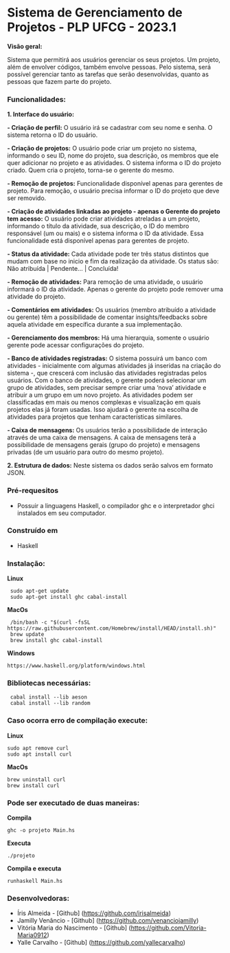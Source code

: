 # Sistema de Gerenciamento de Projetos - PLP UFCG - 2023.1


**Visão geral:**

Sistema que permitirá aos usuários gerenciar os seus projetos. Um projeto, além de envolver códigos, também envolve pessoas. Pelo sistema, será possível gerenciar tanto as tarefas que serão desenvolvidas, quanto as pessoas que fazem parte do projeto.



### Funcionalidades:

**1. Interface do usuário:**
   
  **- Criação de perfil:**
  O usuário irá se cadastrar com seu nome e senha. O sistema retorna o ID do usuário.
     
  **- Criação de projetos:**
  O usuário pode criar um projeto no sistema, informando o seu ID, nome do projeto, sua descrição, os membros que ele quer adicionar no projeto e as atividades. O sistema informa o ID do projeto criado.
  Quem cria o projeto, torna-se o gerente do mesmo.
         
  **- Remoção de projetos:**
  Funcionalidade disponível apenas para gerentes de projeto. Para remoção, o usuário precisa informar o ID do projeto que deve ser removido.
    
  **- Criação de atividades linkadas ao projeto - apenas o Gerente do projeto tem acesso:**
  O usuário pode criar atividades atreladas a um projeto, informando o título da atividade, sua descrição, o ID do membro responsável (um ou mais) e o sistema informa o ID da atividade.
  Essa funcionalidade está disponível apenas para gerentes de projeto.
    
  **- Status da atividade:**
  Cada atividade pode ter três status distintos que mudam com base no inicio e fim da realização da atividade.
  Os status são: Não atribuída | Pendente... | Concluída!
      
  **- Remoção de atividades:**
  Para remoção de uma atividade, o usuário informará o ID da atividade. 
  Apenas o gerente do projeto pode remover uma atividade do projeto.
    
  **- Comentários em atividades:**
  Os usuários (membro atribuído a atividade ou gerente) têm a possibilidade de comentar insights/feedbacks sobre aquela atividade em específica durante a sua implementação.
    
  **- Gerenciamento dos membros:**
  Há uma hierarquia, somente o usuário gerente pode acessar configurações do projeto.
    
  **- Banco de atividades registradas:** 
  O sistema possuirá um banco com atividades - inicialmente com algumas atividades já inseridas na criação do sistema -, que crescerá com inclusão das atividades registradas pelos usuários.
  Com o banco de atividades, o gerente poderá selecionar um grupo de atividades, sem precisar sempre criar uma ‘nova’ atividade e atribuir a um grupo em um novo projeto. 
  As atividades podem ser classificadas em mais ou menos complexas e visualização em quais projetos elas já foram usadas. Isso ajudará o gerente na escolha de atividades para projetos que tenham características similares.
    
  **- Caixa de mensagens:**
  Os usuários terão a possibilidade de interação através de uma caixa de mensagens. A caixa de mensagens terá a possibilidade de mensagens gerais (grupo do projeto) e mensagens privadas (de um usuário para outro do mesmo projeto). 

**2. Estrutura de dados:**
  Neste sistema os dados serão salvos em formato JSON.
   

 ### Pré-requesitos
 - Possuir a linguagens Haskell, o compilador ghc e o interpretador ghci instalados em seu computador.

 ### Construído em
 - Haskell

 ### Instalação:
 **Linux**
 
     sudo apt-get update
     sudo apt-get install ghc cabal-install
 **MacOs**
 
     /bin/bash -c "$(curl -fsSL https://raw.githubusercontent.com/Homebrew/install/HEAD/install.sh)"
     brew update
     brew install ghc cabal-install
**Windows**

    https://www.haskell.org/platform/windows.html


### Bibliotecas necessárias:
     cabal install --lib aeson
     cabal install --lib random


### Caso ocorra erro de compilação execute:
**Linux** 

    sudo apt remove curl
    sudo apt install curl

**MacOs**

    brew uninstall curl
    brew install curl

 ### Pode ser executado de duas maneiras:
             
**Compila**

    ghc -o projeto Main.hs
**Executa** 

    ./projeto
    
**Compila e executa** 

    runhaskell Main.hs 

 ### Desenvolvedoras:
   - Íris Almeida - [Github] (https://github.com/irisalmeida)
   - Jamilly Venâncio - [Github] (https://github.com/venanciojamilly)
   - Vitória Maria do Nascimento - [Github] (https://github.com/Vitoria-Maria0912)
   - Yalle Carvalho - [Github] (https://github.com/yallecarvalho)
